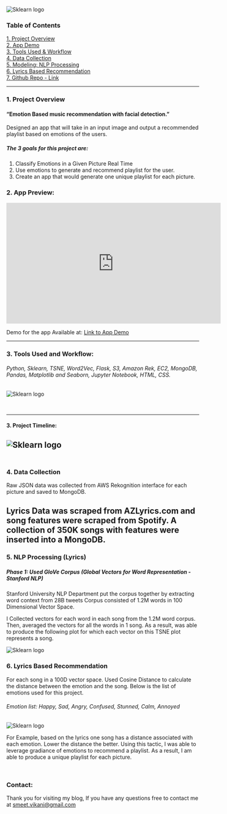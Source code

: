 ![Sklearn logo](http://downloadforpc.net/Metis/facial_rec/logo.jpeg)

### Table of Contents
[1. Project Overview](#section-a)  
[2. App Demo](#section-ba)  
[3. Tools Used & Workflow](#section-b)  
[4. Data Collection](#section-b2)  
[5. Modeling: NLP Processing](#section-c)    
[6. Lyrics Based Recommendation](#section-ca)     
[7. Github Repo - Link](https://github.com/smeetvikani/Photo_to_Playlist)

---

### <a name="section-a"></a>1.  Project Overview

#### “Emotion Based music recommendation with facial detection.”

Designed an app that will take in an input image and output a recommended playlist based on emotions of the users.  

##### The 3 goals for this project are:
1.  Classify Emotions in a Given Picture Real Time
2.  Use emotions to generate and recommend playlist for the user.
3.  Create an app that would generate one unique playlist for each picture.

### <a name="section-ba"></a>2. App Preview: 
<iframe width="560" height="315" src="https://www.youtube.com/embed/WxvRlYI7VJk" frameborder="0" allow="autoplay; encrypted-media" allowfullscreen></iframe>

Demo for the app Available at: 
[Link to App Demo](www.selfiemixtape.com)
<br>

---

### <a name="section-b"></a>3.  Tools Used and Workflow:

###### Python, Sklearn, TSNE, Word2Vec, Flask, S3, Amazon Rek, EC2, MongoDB, Pandas, Matplotlib and Seaborn, Jupyter Notebook, HTML, CSS. 
![Sklearn logo](http://downloadforpc.net/Metis/facial_rec/workflow.jpeg)

<br>

---

#### 3. Project Timeline: 
![Sklearn logo](http://downloadforpc.net/Metis/facial_rec/timeline.jpeg)
<br>
<br>
---
### <a name="section-b2"></a>4.  Data Collection
Raw JSON data was collected from AWS Rekognition interface for each picture and saved to MongoDB.

Lyrics Data was scraped from AZLyrics.com and song features were scraped from Spotify. A collection of 350K songs with features were inserted into a MongoDB. 
<br>
---
### <a name="section-c"></a> 5. NLP Processing (Lyrics)
##### Phase 1: Used GloVe Corpus (Global Vectors for Word Representation - Stanford NLP) 
Stanford University NLP Department put the corpus together by extracting word context from 28B tweets Corpus consisted of 1.2M words in 100 Dimensional Vector Space. 

I Collected vectors for each word in each song from the 1.2M word corpus. Then, averaged the vectors for all the words in 1 song. 
As a result, was able to produce the following plot for which each vector on this TSNE plot represents a song. 

![Sklearn logo](http://downloadforpc.net/Metis/facial_rec/tsne.jpeg)
<br>

### <a name="section-ca"></a>6. Lyrics Based Recommendation
For each song in a 100D vector space. Used Cosine Distance to calculate the distance between the emotion and the song. Below is the list of emotions used for this project. 

###### Emotion list: Happy, Sad, Angry, Confused, Stunned, Calm, Annoyed
![Sklearn logo](http://downloadforpc.net/Metis/facial_rec/cosine.jpeg)
<br>

For Example, based on the lyrics one song has a distance associated with each emotion. Lower the distance the better. Using this tactic, I was able to leverage gradiance of emotions to recommend a playlist. As a result, I am able to produce a unique playlist for each picture. 

<br>

### <a name="section-end"></a> Contact:
Thank you for visiting my blog, If you have any questions free to contact me at smeet.vikani@gmail.com


